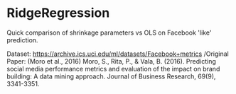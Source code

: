 # RidgeRegression
Quick comparison of shrinkage parameters vs OLS on Facebook 'like' prediction.

Dataset: https://archive.ics.uci.edu/ml/datasets/Facebook+metrics
/Original Paper: (Moro et al., 2016) Moro, S., Rita, P., & Vala, B. (2016). Predicting social media performance metrics and evaluation of the impact on brand building: A data mining approach. Journal of Business Research, 69(9), 3341-3351. 
